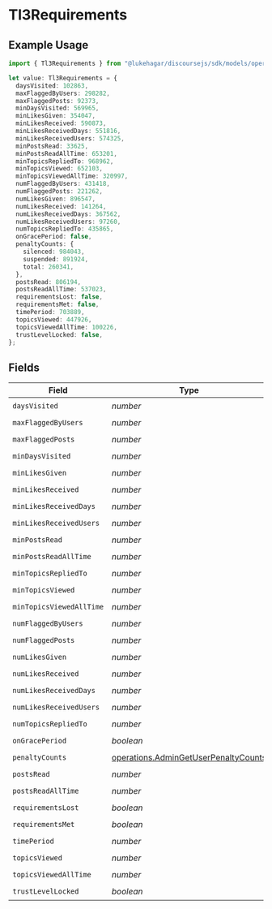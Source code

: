 # Tl3Requirements

## Example Usage

```typescript
import { Tl3Requirements } from "@lukehagar/discoursejs/sdk/models/operations";

let value: Tl3Requirements = {
  daysVisited: 102863,
  maxFlaggedByUsers: 298282,
  maxFlaggedPosts: 92373,
  minDaysVisited: 569965,
  minLikesGiven: 354047,
  minLikesReceived: 590873,
  minLikesReceivedDays: 551816,
  minLikesReceivedUsers: 574325,
  minPostsRead: 33625,
  minPostsReadAllTime: 653201,
  minTopicsRepliedTo: 968962,
  minTopicsViewed: 652103,
  minTopicsViewedAllTime: 320997,
  numFlaggedByUsers: 431418,
  numFlaggedPosts: 221262,
  numLikesGiven: 896547,
  numLikesReceived: 141264,
  numLikesReceivedDays: 367562,
  numLikesReceivedUsers: 97260,
  numTopicsRepliedTo: 435865,
  onGracePeriod: false,
  penaltyCounts: {
    silenced: 984043,
    suspended: 891924,
    total: 260341,
  },
  postsRead: 806194,
  postsReadAllTime: 537023,
  requirementsLost: false,
  requirementsMet: false,
  timePeriod: 703889,
  topicsViewed: 447926,
  topicsViewedAllTime: 100226,
  trustLevelLocked: false,
};
```

## Fields

| Field                                                                                               | Type                                                                                                | Required                                                                                            | Description                                                                                         |
| --------------------------------------------------------------------------------------------------- | --------------------------------------------------------------------------------------------------- | --------------------------------------------------------------------------------------------------- | --------------------------------------------------------------------------------------------------- |
| `daysVisited`                                                                                       | *number*                                                                                            | :heavy_check_mark:                                                                                  | N/A                                                                                                 |
| `maxFlaggedByUsers`                                                                                 | *number*                                                                                            | :heavy_check_mark:                                                                                  | N/A                                                                                                 |
| `maxFlaggedPosts`                                                                                   | *number*                                                                                            | :heavy_check_mark:                                                                                  | N/A                                                                                                 |
| `minDaysVisited`                                                                                    | *number*                                                                                            | :heavy_check_mark:                                                                                  | N/A                                                                                                 |
| `minLikesGiven`                                                                                     | *number*                                                                                            | :heavy_check_mark:                                                                                  | N/A                                                                                                 |
| `minLikesReceived`                                                                                  | *number*                                                                                            | :heavy_check_mark:                                                                                  | N/A                                                                                                 |
| `minLikesReceivedDays`                                                                              | *number*                                                                                            | :heavy_check_mark:                                                                                  | N/A                                                                                                 |
| `minLikesReceivedUsers`                                                                             | *number*                                                                                            | :heavy_check_mark:                                                                                  | N/A                                                                                                 |
| `minPostsRead`                                                                                      | *number*                                                                                            | :heavy_check_mark:                                                                                  | N/A                                                                                                 |
| `minPostsReadAllTime`                                                                               | *number*                                                                                            | :heavy_check_mark:                                                                                  | N/A                                                                                                 |
| `minTopicsRepliedTo`                                                                                | *number*                                                                                            | :heavy_check_mark:                                                                                  | N/A                                                                                                 |
| `minTopicsViewed`                                                                                   | *number*                                                                                            | :heavy_check_mark:                                                                                  | N/A                                                                                                 |
| `minTopicsViewedAllTime`                                                                            | *number*                                                                                            | :heavy_check_mark:                                                                                  | N/A                                                                                                 |
| `numFlaggedByUsers`                                                                                 | *number*                                                                                            | :heavy_check_mark:                                                                                  | N/A                                                                                                 |
| `numFlaggedPosts`                                                                                   | *number*                                                                                            | :heavy_check_mark:                                                                                  | N/A                                                                                                 |
| `numLikesGiven`                                                                                     | *number*                                                                                            | :heavy_check_mark:                                                                                  | N/A                                                                                                 |
| `numLikesReceived`                                                                                  | *number*                                                                                            | :heavy_check_mark:                                                                                  | N/A                                                                                                 |
| `numLikesReceivedDays`                                                                              | *number*                                                                                            | :heavy_check_mark:                                                                                  | N/A                                                                                                 |
| `numLikesReceivedUsers`                                                                             | *number*                                                                                            | :heavy_check_mark:                                                                                  | N/A                                                                                                 |
| `numTopicsRepliedTo`                                                                                | *number*                                                                                            | :heavy_check_mark:                                                                                  | N/A                                                                                                 |
| `onGracePeriod`                                                                                     | *boolean*                                                                                           | :heavy_check_mark:                                                                                  | N/A                                                                                                 |
| `penaltyCounts`                                                                                     | [operations.AdminGetUserPenaltyCounts](../../../sdk/models/operations/admingetuserpenaltycounts.md) | :heavy_check_mark:                                                                                  | N/A                                                                                                 |
| `postsRead`                                                                                         | *number*                                                                                            | :heavy_check_mark:                                                                                  | N/A                                                                                                 |
| `postsReadAllTime`                                                                                  | *number*                                                                                            | :heavy_check_mark:                                                                                  | N/A                                                                                                 |
| `requirementsLost`                                                                                  | *boolean*                                                                                           | :heavy_check_mark:                                                                                  | N/A                                                                                                 |
| `requirementsMet`                                                                                   | *boolean*                                                                                           | :heavy_check_mark:                                                                                  | N/A                                                                                                 |
| `timePeriod`                                                                                        | *number*                                                                                            | :heavy_check_mark:                                                                                  | N/A                                                                                                 |
| `topicsViewed`                                                                                      | *number*                                                                                            | :heavy_check_mark:                                                                                  | N/A                                                                                                 |
| `topicsViewedAllTime`                                                                               | *number*                                                                                            | :heavy_check_mark:                                                                                  | N/A                                                                                                 |
| `trustLevelLocked`                                                                                  | *boolean*                                                                                           | :heavy_check_mark:                                                                                  | N/A                                                                                                 |